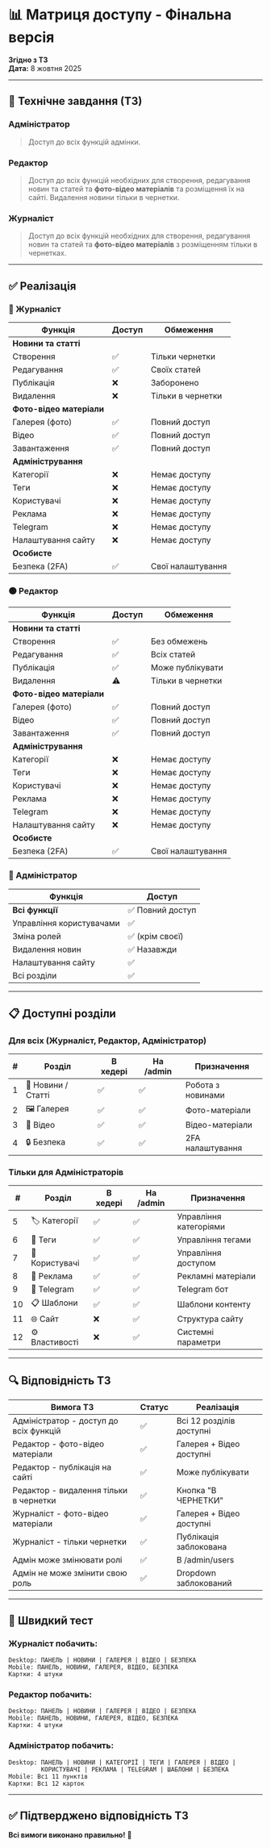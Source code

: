 # 📊 Матриця доступу - Фінальна версія

**Згідно з ТЗ**  
**Дата:** 8 жовтня 2025

---

## 🎯 Технічне завдання (ТЗ)

### Адміністратор

> Доступ до всіх функцій адмінки.

### Редактор

> Доступ до всіх функцій необхідних для створення, редагування новин та статей та **фото-відео матеріалів** та розміщення їх на сайті. Видалення новини тільки в чернетки.

### Журналіст

> Доступ до всіх функцій необхідних для створення, редагування новин та статей та **фото-відео матеріалів** з розміщенням тільки в чернетках.

---

## ✅ Реалізація

### 🔵 Журналіст

| Функція                  | Доступ | Обмеження         |
| ------------------------ | ------ | ----------------- |
| **Новини та статті**     |
| Створення                | ✅     | Тільки чернетки   |
| Редагування              | ✅     | Своїх статей      |
| Публікація               | ❌     | Заборонено        |
| Видалення                | ❌     | Тільки в чернетки |
| **Фото-відео матеріали** |
| Галерея (фото)           | ✅     | Повний доступ     |
| Відео                    | ✅     | Повний доступ     |
| Завантаження             | ✅     | Повний доступ     |
| **Адміністрування**      |
| Категорії                | ❌     | Немає доступу     |
| Теги                     | ❌     | Немає доступу     |
| Користувачі              | ❌     | Немає доступу     |
| Реклама                  | ❌     | Немає доступу     |
| Telegram                 | ❌     | Немає доступу     |
| Налаштування сайту       | ❌     | Немає доступу     |
| **Особисте**             |
| Безпека (2FA)            | ✅     | Свої налаштування |

### 🟠 Редактор

| Функція                  | Доступ | Обмеження         |
| ------------------------ | ------ | ----------------- |
| **Новини та статті**     |
| Створення                | ✅     | Без обмежень      |
| Редагування              | ✅     | Всіх статей       |
| Публікація               | ✅     | Може публікувати  |
| Видалення                | ⚠️     | Тільки в чернетки |
| **Фото-відео матеріали** |
| Галерея (фото)           | ✅     | Повний доступ     |
| Відео                    | ✅     | Повний доступ     |
| Завантаження             | ✅     | Повний доступ     |
| **Адміністрування**      |
| Категорії                | ❌     | Немає доступу     |
| Теги                     | ❌     | Немає доступу     |
| Користувачі              | ❌     | Немає доступу     |
| Реклама                  | ❌     | Немає доступу     |
| Telegram                 | ❌     | Немає доступу     |
| Налаштування сайту       | ❌     | Немає доступу     |
| **Особисте**             |
| Безпека (2FA)            | ✅     | Свої налаштування |

### 🔴 Адміністратор

| Функція                  | Доступ           |
| ------------------------ | ---------------- |
| **Всі функції**          | ✅ Повний доступ |
| Управління користувачами | ✅               |
| Зміна ролей              | ✅ (крім своєї)  |
| Видалення новин          | ✅ Назавжди      |
| Налаштування сайту       | ✅               |
| Всі розділи              | ✅               |

---

## 📋 Доступні розділи

### Для всіх (Журналіст, Редактор, Адміністратор)

| #   | Розділ             | В хедері | На /admin | Призначення       |
| --- | ------------------ | -------- | --------- | ----------------- |
| 1   | 📰 Новини / Статті | ✅       | ✅        | Робота з новинами |
| 2   | 🖼️ Галерея         | ✅       | ✅        | Фото-матеріали    |
| 3   | 🎥 Відео           | ✅       | ✅        | Відео-матеріали   |
| 4   | 🔒 Безпека         | ✅       | ✅        | 2FA налаштування  |

### Тільки для Адміністраторів

| #   | Розділ         | В хедері | На /admin | Призначення            |
| --- | -------------- | -------- | --------- | ---------------------- |
| 5   | 🏷️ Категорії   | ✅       | ✅        | Управління категоріями |
| 6   | 🔖 Теги        | ✅       | ✅        | Управління тегами      |
| 7   | 👥 Користувачі | ✅       | ✅        | Управління доступом    |
| 8   | 📣 Реклама     | ✅       | ✅        | Рекламні матеріали     |
| 9   | 💬 Telegram    | ✅       | ✅        | Telegram бот           |
| 10  | 📋 Шаблони     | ✅       | ✅        | Шаблони контенту       |
| 11  | 🌐 Сайт        | ❌       | ✅        | Структура сайту        |
| 12  | ⚙️ Властивості | ❌       | ✅        | Системні параметри     |

---

## 🔍 Відповідність ТЗ

| Вимога ТЗ                              | Статус | Реалізація               |
| -------------------------------------- | ------ | ------------------------ |
| Адміністратор - доступ до всіх функцій | ✅     | Всі 12 розділів доступні |
| Редактор - фото-відео матеріали        | ✅     | Галерея + Відео доступні |
| Редактор - публікація на сайті         | ✅     | Може публікувати         |
| Редактор - видалення тільки в чернетки | ✅     | Кнопка "В ЧЕРНЕТКИ"      |
| Журналіст - фото-відео матеріали       | ✅     | Галерея + Відео доступні |
| Журналіст - тільки чернетки            | ✅     | Публікація заблокована   |
| Адмін може змінювати ролі              | ✅     | В /admin/users           |
| Адмін не може змінити свою роль        | ✅     | Dropdown заблокований    |

---

## 🧪 Швидкий тест

### Журналіст побачить:

```
Desktop: ПАНЕЛЬ | НОВИНИ | ГАЛЕРЕЯ | ВІДЕО | БЕЗПЕКА
Mobile: ПАНЕЛЬ, НОВИНИ, ГАЛЕРЕЯ, ВІДЕО, БЕЗПЕКА
Картки: 4 штуки
```

### Редактор побачить:

```
Desktop: ПАНЕЛЬ | НОВИНИ | ГАЛЕРЕЯ | ВІДЕО | БЕЗПЕКА
Mobile: ПАНЕЛЬ, НОВИНИ, ГАЛЕРЕЯ, ВІДЕО, БЕЗПЕКА
Картки: 4 штуки
```

### Адміністратор побачить:

```
Desktop: ПАНЕЛЬ | НОВИНИ | КАТЕГОРІЇ | ТЕГИ | ГАЛЕРЕЯ | ВІДЕО |
         КОРИСТУВАЧІ | РЕКЛАМА | TELEGRAM | ШАБЛОНИ | БЕЗПЕКА
Mobile: Всі 11 пунктів
Картки: Всі 12 карток
```

---

## ✅ Підтверджено відповідність ТЗ

**Всі вимоги виконано правильно!** 🎉
